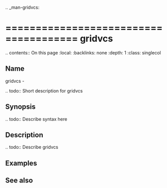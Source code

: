 .. _man-gridvcs:

======================================
gridvcs
======================================

.. contents:: On this page
    :local:
    :backlinks: none
    :depth: 1
    :class: singlecol

Name
----
gridvcs - 

.. todo::
    Short description for gridvcs

Synopsis
--------
.. todo::
   Describe syntax here

Description
-----------
.. todo::
    Describe gridvcs

Examples
--------

See also
--------

